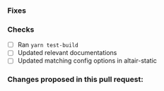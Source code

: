 ### Fixes #
<!-- Mention the issues this PR addresses -->

### Checks

- [ ] Ran `yarn test-build`
- [ ] Updated relevant documentations
- [ ] Updated matching config options in altair-static

### Changes proposed in this pull request:
<!-- Describe the changes being introduced in this PR -->